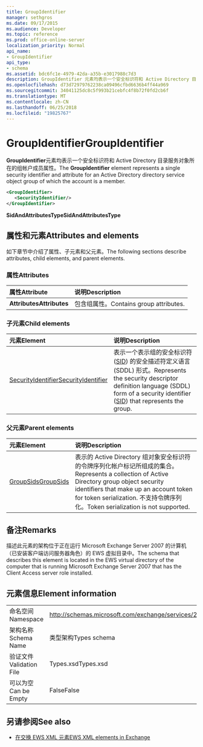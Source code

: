 ```yaml
---
title: GroupIdentifier
manager: sethgros
ms.date: 09/17/2015
ms.audience: Developer
ms.topic: reference
ms.prod: office-online-server
localization_priority: Normal
api_name:
- GroupIdentifier
api_type:
- schema
ms.assetid: bdc6fc1e-4979-42da-a35b-e3017988c7d3
description: GroupIdentifier 元素均表示一个安全标识符和 Active Directory 目录服务对象所在的组帐户成员属性。
ms.openlocfilehash: d73d72979762238ca09496cfbd6636b4ff44a969
ms.sourcegitcommit: 34041125dc8c5f993b21cebfc4f8b72f0fd2cb6f
ms.translationtype: MT
ms.contentlocale: zh-CN
ms.lasthandoff: 06/25/2018
ms.locfileid: "19825767"
---
```

# <a name="groupidentifier"></a><span data-ttu-id="df6e4-103">GroupIdentifier</span><span class="sxs-lookup"><span data-stu-id="df6e4-103">GroupIdentifier</span></span>

<span data-ttu-id="df6e4-104">**GroupIdentifier**元素均表示一个安全标识符和 Active Directory 目录服务对象所在的组帐户成员属性。</span><span class="sxs-lookup"><span data-stu-id="df6e4-104">The **GroupIdentifier** element represents a single security identifier and attribute for an Active Directory directory service object group of which the account is a member.</span></span> 
  
```xml
<GroupIdentifier>
   <SecurityIdentifier/>
</GroupIdentifier>
```

 <span data-ttu-id="df6e4-105">**SidAndAttributesType**</span><span class="sxs-lookup"><span data-stu-id="df6e4-105">**SidAndAttributesType**</span></span>
## <a name="attributes-and-elements"></a><span data-ttu-id="df6e4-106">属性和元素</span><span class="sxs-lookup"><span data-stu-id="df6e4-106">Attributes and elements</span></span>

<span data-ttu-id="df6e4-107">如下章节中介绍了属性、子元素和父元素。</span><span class="sxs-lookup"><span data-stu-id="df6e4-107">The following sections describe attributes, child elements, and parent elements.</span></span>
  
### <a name="attributes"></a><span data-ttu-id="df6e4-108">属性</span><span class="sxs-lookup"><span data-stu-id="df6e4-108">Attributes</span></span>

|<span data-ttu-id="df6e4-109">**属性**</span><span class="sxs-lookup"><span data-stu-id="df6e4-109">**Attribute**</span></span>|<span data-ttu-id="df6e4-110">**说明**</span><span class="sxs-lookup"><span data-stu-id="df6e4-110">**Description**</span></span>|
|:-----|:-----|
|<span data-ttu-id="df6e4-111">**Attributes**</span><span class="sxs-lookup"><span data-stu-id="df6e4-111">**Attributes**</span></span> <br/> |<span data-ttu-id="df6e4-112">包含组属性。</span><span class="sxs-lookup"><span data-stu-id="df6e4-112">Contains group attributes.</span></span>  <br/> |
   
### <a name="child-elements"></a><span data-ttu-id="df6e4-113">子元素</span><span class="sxs-lookup"><span data-stu-id="df6e4-113">Child elements</span></span>

|<span data-ttu-id="df6e4-114">**元素**</span><span class="sxs-lookup"><span data-stu-id="df6e4-114">**Element**</span></span>|<span data-ttu-id="df6e4-115">**说明**</span><span class="sxs-lookup"><span data-stu-id="df6e4-115">**Description**</span></span>|
|:-----|:-----|
|[<span data-ttu-id="df6e4-116">SecurityIdentifier</span><span class="sxs-lookup"><span data-stu-id="df6e4-116">SecurityIdentifier</span></span>](securityidentifier.md) <br/> |<span data-ttu-id="df6e4-117">表示一个表示组的安全标识符 ([SID](sid.md)) 的安全描述符定义语言 (SDDL) 形式。</span><span class="sxs-lookup"><span data-stu-id="df6e4-117">Represents the security descriptor definition language (SDDL) form of a security identifier ([SID](sid.md)) that represents the group.</span></span>  <br/> |
   
### <a name="parent-elements"></a><span data-ttu-id="df6e4-118">父元素</span><span class="sxs-lookup"><span data-stu-id="df6e4-118">Parent elements</span></span>

|<span data-ttu-id="df6e4-119">**元素**</span><span class="sxs-lookup"><span data-stu-id="df6e4-119">**Element**</span></span>|<span data-ttu-id="df6e4-120">**说明**</span><span class="sxs-lookup"><span data-stu-id="df6e4-120">**Description**</span></span>|
|:-----|:-----|
|[<span data-ttu-id="df6e4-121">GroupSids</span><span class="sxs-lookup"><span data-stu-id="df6e4-121">GroupSids</span></span>](groupsids.md) <br/> |<span data-ttu-id="df6e4-122">表示的 Active Directory 组对象安全标识符的令牌序列化帐户标记所组成的集合。</span><span class="sxs-lookup"><span data-stu-id="df6e4-122">Represents a collection of Active Directory group object security identifiers that make up an account token for token serialization.</span></span> <span data-ttu-id="df6e4-123">不支持令牌序列化。</span><span class="sxs-lookup"><span data-stu-id="df6e4-123">Token serialization is not supported.</span></span>  <br/> |
   
## <a name="remarks"></a><span data-ttu-id="df6e4-124">备注</span><span class="sxs-lookup"><span data-stu-id="df6e4-124">Remarks</span></span>

<span data-ttu-id="df6e4-125">描述此元素的架构位于正在运行 Microsoft Exchange Server 2007 的计算机（已安装客户端访问服务器角色）的 EWS 虚拟目录中。</span><span class="sxs-lookup"><span data-stu-id="df6e4-125">The schema that describes this element is located in the EWS virtual directory of the computer that is running Microsoft Exchange Server 2007 that has the Client Access server role installed.</span></span>
  
## <a name="element-information"></a><span data-ttu-id="df6e4-126">元素信息</span><span class="sxs-lookup"><span data-stu-id="df6e4-126">Element information</span></span>

|||
|:-----|:-----|
|<span data-ttu-id="df6e4-127">命名空间</span><span class="sxs-lookup"><span data-stu-id="df6e4-127">Namespace</span></span>  <br/> |http://schemas.microsoft.com/exchange/services/2006/types  <br/> |
|<span data-ttu-id="df6e4-128">架构名称</span><span class="sxs-lookup"><span data-stu-id="df6e4-128">Schema Name</span></span>  <br/> |<span data-ttu-id="df6e4-129">类型架构</span><span class="sxs-lookup"><span data-stu-id="df6e4-129">Types schema</span></span>  <br/> |
|<span data-ttu-id="df6e4-130">验证文件</span><span class="sxs-lookup"><span data-stu-id="df6e4-130">Validation File</span></span>  <br/> |<span data-ttu-id="df6e4-131">Types.xsd</span><span class="sxs-lookup"><span data-stu-id="df6e4-131">Types.xsd</span></span>  <br/> |
|<span data-ttu-id="df6e4-132">可以为空</span><span class="sxs-lookup"><span data-stu-id="df6e4-132">Can be Empty</span></span>  <br/> |<span data-ttu-id="df6e4-133">False</span><span class="sxs-lookup"><span data-stu-id="df6e4-133">False</span></span>  <br/> |
   
## <a name="see-also"></a><span data-ttu-id="df6e4-134">另请参阅</span><span class="sxs-lookup"><span data-stu-id="df6e4-134">See also</span></span>



- [<span data-ttu-id="df6e4-135">在交换 EWS XML 元素</span><span class="sxs-lookup"><span data-stu-id="df6e4-135">EWS XML elements in Exchange</span></span>](ews-xml-elements-in-exchange.md)

